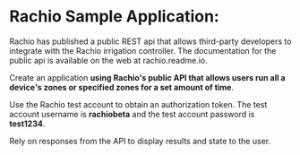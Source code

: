 # Rachio Sample Application:

Rachio has published a public REST api that allows third-party developers to integrate with the Rachio irrigation controller. The documentation for the public api is available on the web at rachio.readme.io.

Create an application __using Rachio's public API that allows users run all a device's zones or specified zones for a set amount of time__.

Use the Rachio test account to obtain an authorization token. The test account username is __rachiobeta__ and the test account password is __test1234__.

Rely on responses from the API to display results and state to the user.
